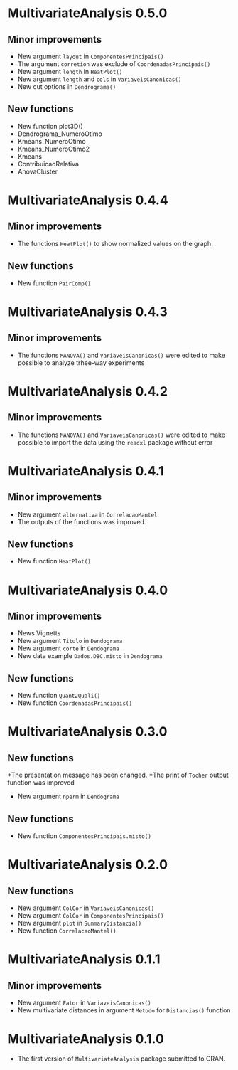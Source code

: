 # MultivariateAnalysis 0.5.0
## Minor improvements
* New argument `layout` in `ComponentesPrincipais()`
* The argument `corretion` was exclude of `CoordenadasPrincipais()`
* New argument `length` in `HeatPlot()`
* New argument `length` and `cols` in `VariaveisCanonicas()`
* New cut options in `Dendrograma()`

## New functions
* New function plot3D()
* Dendrograma_NumeroOtimo
* Kmeans_NumeroOtimo
* Kmeans_NumeroOtimo2
* Kmeans
* ContribuicaoRelativa
* AnovaCluster

# MultivariateAnalysis 0.4.4
## Minor improvements
* The functions `HeatPlot()` to show normalized values on the graph.

## New functions
* New function `PairComp()`


# MultivariateAnalysis 0.4.3
## Minor improvements
* The functions `MANOVA()` and `VariaveisCanonicas()` were edited to make possible to analyze trhee-way experiments

# MultivariateAnalysis 0.4.2
## Minor improvements
* The functions `MANOVA()` and `VariaveisCanonicas()` were edited to make possible to import the data using the `readxl` package without error

# MultivariateAnalysis 0.4.1
## Minor improvements
* New argument `alternativa` in `CorrelacaoMantel`
* The outputs of the functions was improved.

## New functions
* New function `HeatPlot()`

# MultivariateAnalysis 0.4.0
## Minor improvements
* News Vignetts
* New argument `Titulo` in `Dendograma`
* New argument `corte` in `Dendograma`
* New data example `Dados.DBC.misto` in `Dendograma`

## New functions
* New function `Quant2Quali()`
* New function `CoordenadasPrincipais()`


# MultivariateAnalysis 0.3.0
## New functions
*The presentation message has been changed. 
*The print of `Tocher` output function was improved
* New argument `nperm` in `Dendograma`

## New functions
* New function `ComponentesPrincipais.misto()`



# MultivariateAnalysis 0.2.0
## New functions
* New argument `ColCor` in `VariaveisCanonicas()`
* New argument `ColCor` in `ComponentesPrincipais()`
* New argument `plot` in `SummaryDistancia()`
* New function `CorrelacaoMantel()`

# MultivariateAnalysis 0.1.1
## Minor improvements
* New argument `Fator` in `VariaveisCanonicas()`
* New multivariate distances in argument `Metodo` for `Distancias()` function

# MultivariateAnalysis 0.1.0
* The first version of `MultivariateAnalysis` package submitted to CRAN.
